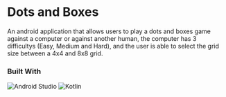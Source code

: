 # Dots and Boxes
An android application that allows users to play a dots and boxes game against a computer or against another human, the computer has 3 difficultys (Easy, Medium and Hard), and the user is able to select the grid size between a 4x4 and 8x8 grid.

### Built With
![Android Studio](https://img.shields.io/badge/android%20studio-346ac1?style=for-the-badge&logo=android%20studio&logoColor=white)
![Kotlin](https://img.shields.io/badge/kotlin-%237F52FF.svg?style=for-the-badge&logo=kotlin&logoColor=white)
